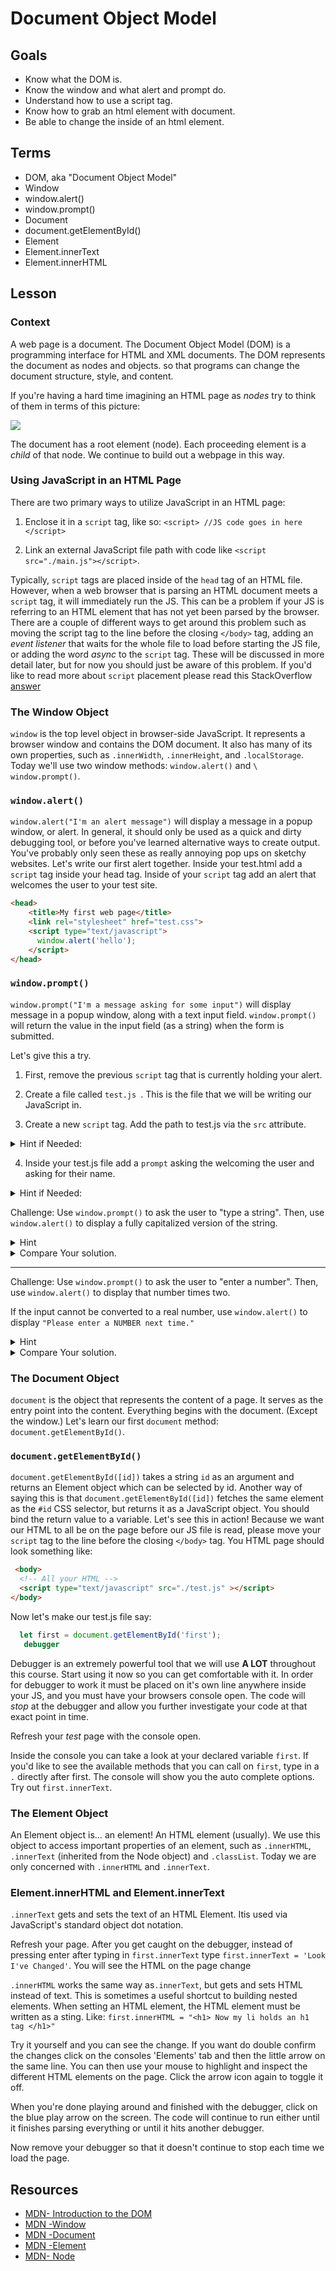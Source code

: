 # Document Object Model

## Goals
* Know what the DOM is.
* Know the window and what alert and prompt do.
* Understand how to use a script tag.
* Know how to grab an html element with document.
* Be able to change the inside of an html element.

## Terms

- DOM, aka "Document Object Model"
- Window
- window.alert()
- window.prompt()
- Document
- document.getElementById()
- Element
- Element.innerText
- Element.innerHTML


## Lesson

### Context

A web page is a document. The Document Object Model (DOM) is a programming
interface for HTML and XML documents.
The DOM represents the document as nodes and objects. so that programs can change the document structure, style, and content.

If you're having a hard time imagining an HTML page as _nodes_ try to think of them in terms of this picture:

![](./assets/dom_tree.jpg)

The document has a root element (node). Each proceeding element is a _child_ of that node. We continue to build out a webpage in this way.

### Using JavaScript in an HTML Page

There are two primary ways to utilize JavaScript in an HTML page:

1. Enclose it in a `script` tag, like so:
`<script> //JS code goes in here </script>`

2. Link an external JavaScript file path with code like `<script src="./main.js"></script>`.

Typically, `script` tags are placed inside of the `head` tag of an HTML file. However, when a web browser that is parsing an HTML document meets a `script` tag, it will immediately run the JS. This can be a problem if your JS is referring to an HTML element that has not yet been parsed by the browser. There are a couple of different ways to get around this problem such as moving the script tag to the line before the closing `</body>` tag, adding an _event listener_ that waits for the whole file to load before starting the JS file, or adding the word _async_ to the `script` tag. These will be discussed in more detail later, but for now you should just be aware of this problem. If you'd like to read more about `script` placement please read this StackOverflow [answer](https://stackoverflow.com/questions/436411/where-should-i-put-script-tags-in-html-markup)

### The Window Object

`window` is the top level object in browser-side JavaScript. It represents a browser window and
contains the DOM document. It also has many of its own properties, such as `.innerWidth`, `.innerHeight`, and `.localStorage`. Today we'll use two window methods:
`window.alert()` and `\ window.prompt()`.

### `window.alert()`

`window.alert("I'm an alert message")` will display a message in a popup window, or alert. In general, it should only be used as a quick and dirty debugging tool, or before you've learned alternative ways to create output. You've probably only seen these as really annoying pop ups on sketchy websites. Let's write our first alert together.
Inside your test.html add a `script` tag inside your head tag. Inside of your `script` tag add an alert that welcomes the user to your test site.

``` html
<head>
    <title>My first web page</title>
    <link rel="stylesheet" href="test.css">
    <script type="text/javascript">
      window.alert('hello');
    </script>
</head>

```

### `window.prompt()`

`window.prompt("I'm a message asking for some input")` will display message in a popup window, along with a text input field. `window.prompt()` will return the value in the input field (as a string) when the form is submitted.

Let's give this a try.

1. First, remove the previous `script` tag that is currently holding your alert.

2. Create a file called `test.js `. This is the file that we will be writing our JavaScript in.

3. Create a new `script` tag. Add the path to test.js via the `src` attribute.
  <details>
    <summary>
        Hint if Needed:
    </summary>
        <script type="text/javascript" src="./test.js"></script>  

  </details>

4. Inside your test.js file add a `prompt` asking the welcoming the user and asking for their name.
  <details>
     <summary>
        Hint if Needed:
    </summary>

    window.prompt("Welcome, what's your name?")

  </details>



Challenge: Use `window.prompt()` to ask the user to "type a string". Then, use `window.alert()` to display a fully capitalized version of the string.

<details>
     <summary>
        Hint
    </summary>
      What is prompt's return value?     

  </details>

<details>
     <summary>
        Compare Your solution.
    </summary>

let string = window.prompt('Please enter a string');

window.alert(string.toUpperCase());

  </details>

---

 Challenge: Use `window.prompt()` to ask the user to "enter a number". Then, use
`window.alert()` to display that number times two.

 If the input cannot be converted to a real number, use
`window.alert()` to display `"Please enter a NUMBER next time."`

<details>

  <summary>
      Hint
  </summary>
  Remember, NaN !== NaN returns true.
</details>


<details>
     <summary>
        Compare Your solution.
    </summary>

let number = window.prompt('Enter a number to be doubled!');

number * 2 !== number * 2 ? window.alert('Please enter a NUMBER next time.') : window.alert(number * 2);

  </details>

### The Document Object

`document` is the object that represents the content of a page. It serves as the entry point into
the content. Everything begins with the document. (Except the window.)
Let's learn our first `document` method: `document.getElementById()`.

### `document.getElementById()`

`document.getElementById([id])` takes a string `id` as an argument and returns an Element object which can be selected by id. Another way of saying this is that
`document.getElementById([id])` fetches the same element as the `#id` CSS selector, but
returns it as a JavaScript object.
You should bind the return value to a variable.
Let's see this in action! Because we want our HTML to all be on the page before our JS file is read, please move your `script` tag to the line before the closing `</body>` tag. You HTML page should look something like:

```html
 <body>
  <!-- All your HTML -->
  <script type="text/javascript" src="./test.js" ></script>
</body>

```

Now let's make our test.js file say:
```js
  let first = document.getElementById('first');
   debugger
```

Debugger is an extremely powerful tool that we will use **A LOT** throughout this course. Start using it now so you can get comfortable with it. In order for debugger to work it must be placed on it's own line anywhere inside your JS, and you must have your browsers console open. The code will _stop_ at the debugger and allow you further investigate your code at that exact point in time.

Refresh your _test_ page with the console open.

Inside the console you can take a look at your declared variable `first`. If you'd like to see the available methods that you can call on `first`, type in a `.` directly after first. The console will show you the auto complete options. Try out `first.innerText`.


### The Element Object

An Element object is… an element! An HTML element (usually). We use this object to access
important properties of an element, such as `.innerHTML`, `.innerText` (inherited from the
Node object) and `.classList`.
Today we are only concerned with `.innerHTML` and `.innerText`.

### Element.innerHTML and Element.innerText

`.innerText`​ ​gets​ ​and​ ​sets​ ​the​ ​text​ ​of​ ​an​ ​HTML​ ​Element.​ ​It​ ​is​ ​used​ ​via​ ​JavaScript's​ ​standard
object​ ​dot​ ​notation.​

Refresh your page. After you get caught on the debugger, instead of pressing enter after typing in `first.innerText` type `first.innerText = 'Look I've Changed'`. You will see the HTML on the page change


`.innerHTML​`​ ​works​ ​the​ ​same​ ​way​ ​as​ ​`.innerText​`,​ ​but​ ​gets​ ​and​ ​sets​ ​HTML​ ​instead​ ​of​ ​text.
This​ ​is sometimes a useful​ ​shortcut​ ​to​ ​building​ ​nested​ ​elements. When setting an HTML element, the HTML element must be written as a sting. Like:
`first.innerHTML = "<h1> Now my li holds an h1 tag </h1>"`

Try it yourself and you can see the change. If you want do double confirm the changes click on the consoles 'Elements' tab and then the little arrow on the same line. You can then use your mouse to highlight and inspect the different HTML elements on the page. Click the arrow icon again to toggle it off.



When you're done playing around and finished with the debugger, click on the blue play arrow on the screen. The code will continue to run either until it finishes parsing everything or until it hits another debugger.

Now remove your debugger so that it doesn't continue to stop each time we load the page.


## Resources

- [MDN​ ​-​ ​Introduction​ ​to​ ​the​ ​DOM](https://developer.mozilla.org/en-US/docs/Web/API/Document_Object_Model/Introduction)
- [MDN​ ​-​ ​Window](https://developer.mozilla.org/en-US/docs/Web/API/Window)
- [MDN​ ​-​ ​Document](https://developer.mozilla.org/en-US/docs/Web/API/Document)
- [MDN​ ​-​ ​Element](https://developer.mozilla.org/en-US/docs/Web/API/Element)
- [MDN​ ​-​ ​Node](https://developer.mozilla.org/en-US/docs/Web/API/Node)
